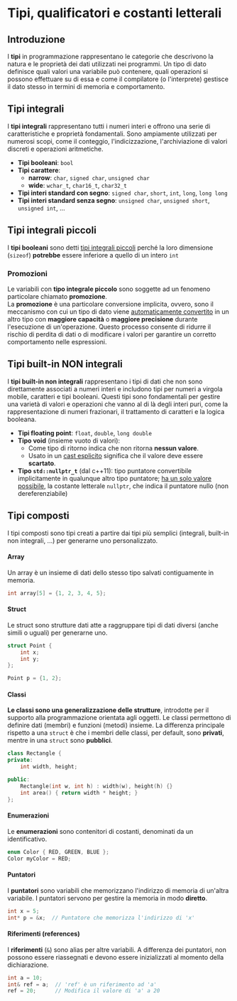 # Tipi, qualificatori e costanti letterali

## Introduzione

I **tipi** in programmazione rappresentano le categorie che descrivono la natura e le proprietà dei dati utilizzati nei programmi. Un tipo di dato definisce quali valori una variabile può contenere, quali operazioni si possono effettuare su di essa e come il compilatore (o l'interprete) gestisce il dato stesso in termini di memoria e comportamento.

## Tipi integrali

I **tipi integrali** rappresentano tutti i numeri interi e offrono una serie di caratteristiche e proprietà fondamentali. Sono ampiamente utilizzati per numerosi scopi, come il conteggio, l'indicizzazione, l'archiviazione di valori discreti e operazioni aritmetiche.

- **Tipi booleani**: `bool`
- **Tipi carattere**: 
    - **narrow**: `char`, `signed char`, `unsigned char`
    - **wide**: `wchar_t`, `char16_t`, `char32_t`
- **Tipi interi standard con segno**: `signed char`, `short`, `int`, `long`, `long long`
- **Tipi interi standard senza segno**: `unsigned char`, `unsigned short`, `unsigned int`, ...

## Tipi integrali piccoli

I **tipi booleani** sono detti <u>tipi integrali piccoli</u> perché la loro dimensione (`sizeof`) **potrebbe** essere inferiore a quello di un intero `int`

### Promozioni

Le variabili con **tipo integrale piccolo** sono soggette ad un fenomeno particolare chiamato **promozione**. \
La **promozione** è una particolare conversione implicita, ovvero, sono il meccanismo con cui un tipo di dato viene <u>automaticamente convertito</u> in un altro tipo con **maggiore capacità** o **maggiore precisione** durante l'esecuzione di un'operazione. Questo processo consente di ridurre il rischio di perdita di dati o di modificare i valori per garantire un corretto comportamento nelle espressioni.

## Tipi built-in NON integrali

I **tipi built-in non integrali** rappresentano i tipi di dati che non sono direttamente associati a numeri interi e includono tipi per numeri a virgola mobile, caratteri e tipi booleani. Questi tipi sono fondamentali per gestire una varietà di valori e operazioni che vanno al di là degli interi puri, come la rappresentazione di numeri frazionari, il trattamento di caratteri e la logica booleana.

- **Tipi floating point**: `float`, `double`, `long double`
- **Tipo void** (insieme vuoto di valori):
    - Come tipo di ritorno indica che non ritorna **nessun valore**.
    - Usato in un <u>cast esplicito</u> significa che il valore deve essere **scartato**.
- **Tipo `std::nullptr_t`** (dal c++11): tipo puntatore convertibile implicitamente in qualunque altro tipo puntatore; <u>ha un solo valore possibile</u>, la costante letterale `nullptr`, che indica il puntatore nullo (non dereferenziabile)

## Tipi composti

I tipi composti sono tipi creati a partire dai tipi più semplici (integrali, built-in non integrali, ...) per generarne uno personalizzato.

#### Array

Un array è un insieme di dati dello stesso tipo salvati contiguamente in memoria.

```cpp
int array[5] = {1, 2, 3, 4, 5};
```

#### Struct

Le struct sono strutture dati atte a raggruppare tipi di dati diversi (anche simili o uguali) per generarne uno.

```cpp
struct Point {
    int x;
    int y;
};

Point p = {1, 2};
```

#### Classi

**Le classi sono una generalizzazione delle strutture**, introdotte per il supporto alla programmazione orientata agli oggetti. Le classi permettono di definire dati (membri) e funzioni (metodi) insieme. La differenza principale rispetto a una `struct` è che i membri delle classi, per default, sono **privati**, mentre in una `struct` sono **pubblici**.

```cpp
class Rectangle {
private:
    int width, height;

public:
    Rectangle(int w, int h) : width(w), height(h) {}
    int area() { return width * height; }
};
```

#### Enumerazioni

Le **enumerazioni** sono contenitori di costanti, denominati da un identificativo.

```cpp
enum Color { RED, GREEN, BLUE };
Color myColor = RED;
```

#### Puntatori

I **puntatori** sono variabili che memorizzano l'indirizzo di memoria di un'altra variabile. I puntatori servono per gestire la memoria in modo **diretto**.

```cpp
int x = 5;
int* p = &x;  // Puntatore che memorizza l'indirizzo di 'x'
```

#### Riferimenti (references)

I **riferimenti** (`&`) sono alias per altre variabili. A differenza dei puntatori, non possono essere riassegnati e devono essere inizializzati al momento della dichiarazione.

```cpp
int a = 10;
int& ref = a;  // 'ref' è un riferimento ad 'a'
ref = 20;      // Modifica il valore di 'a' a 20
```